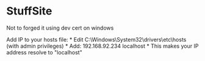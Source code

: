 # StuffSite

Not to forged it using dev cert on windows

Add IP to your hosts file:
    * Edit C:\Windows\System32\drivers\etc\hosts (with admin privileges)
    * Add: 192.168.92.234 localhost
    * This makes your IP address resolve to "localhost"
